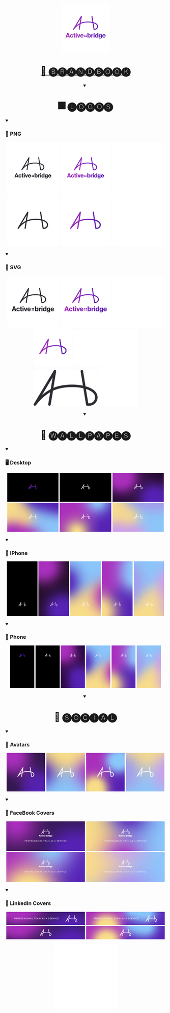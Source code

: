 <p align='center'>
  <picture>
    <img width='30%' src="https://github.com/activebridge/.github/blob/main/vector/Logo_Full_Color.svg?raw=true">
  </picture>
</p>

<h1 align='center'>
  <a href="https://github.com/activebridge/.github/blob/main/ActiveBridge Brandbook.pdf" target="_blank">
    📕 🅑🅡🅐🅝🅓🅑🅞🅞🅚
  </a>
</h1>

<details open align='center'>
  <summary>
    <h1>🎆 🅛🅞🅖🅞🅢</h1>
  </summary>
  <details open align='left'>
    <summary>
      <h3>🌉 PNG</h3>
    </summary>
    <p align='center'>
      <img width="32%" src="https://github.com/activebridge/.github/blob/main/logos/Logo_Full_Black.png?raw=true">
      <img width="32%" src="https://github.com/activebridge/.github/blob/main/logos/Logo_Full_Color.png?raw=true">
      <img width="32%" src="https://github.com/activebridge/.github/blob/main/logos/Logo_Full_White.png?raw=true">
      <img width="32%" src="https://github.com/activebridge/.github/blob/main/logos/Logo_Short_Black.png?raw=true">
      <img width="32%" src="https://github.com/activebridge/.github/blob/main/logos/Logo_Short_Color.png?raw=true">
      <img width="32%" src="https://github.com/activebridge/.github/blob/main/logos/Logo_Short_White.png?raw=true">
    </p>
  </details>
  <details open align='left'>
    <summary>
      <h3>🌁 SVG</h3>
    </summary>
    <p align='center'>
      <img width="32%" src="https://github.com/activebridge/.github/blob/main/vector/Logo_Full_Black.svg?raw=true">
      <img width="32%" src="https://github.com/activebridge/.github/blob/main/vector/Logo_Full_Color.svg?raw=true">
      <img width="32%" src="https://github.com/activebridge/.github/blob/main/vector/Logo_Full_White.svg?raw=true">
      <img width="24%" src="https://github.com/activebridge/.github/blob/main/vector/Logo_Short_Color.svg?raw=true">
      <img width="40%" src="https://github.com/activebridge/.github/blob/main/vector/Logo_Short_White_5,5-3.svg?raw=true">
      <img width="40%" src="https://github.com/activebridge/.github/blob/main/vector/Logo_Short_Black.svg?raw=true">
      <img width="24%" src="https://github.com/activebridge/.github/blob/main/vector/Logo_Short_White.svg?raw=true">
    </p>
  </details>
</details>

<details open align='center'>
  <summary>
    <h1>🌉 🅦🅐🅛🅛🅟🅐🅟🅔🅢</h1>
  </summary>
  <details open align='left'>
    <summary>
      <h3>🖥️ Desktop</h3>
    </summary>
    <p align='center'>
      <img width="32%" src="https://github.com/activebridge/.github/blob/main/wallpapers/Wallpaper_Black_4k+.png?raw=true">
      <img width="32%" src="https://github.com/activebridge/.github/blob/main/wallpapers/Wallpaper_Black_4k.png?raw=true"> 
      <img width="32%" src="https://github.com/activebridge/.github/blob/main/wallpapers/Wallpaper_Dark_4k.png?raw=true">
      <img width="32%" src="https://github.com/activebridge/.github/blob/main/wallpapers/Wallpaper_Light_4k.png?raw=true">
      <img width="32%" src="https://github.com/activebridge/.github/blob/main/wallpapers/Wallpaper_Medium_4k.png?raw=true">
      <img width="32%" src="https://github.com/activebridge/.github/blob/main/wallpapers/Wallpaper_Tender_4k.png?raw=true">
    </p>
  </details>
  <details open align='left'>
    <summary>
      <h3>📱 IPhone</h3>
    </summary>
    <p align='center'>
      <img width="19%" src="https://github.com/activebridge/.github/blob/main/wallpapers/Wallpaper_Black_IPhone.png?raw=true">
      <img width="19%" src="https://github.com/activebridge/.github/blob/main/wallpapers/Wallpaper_Dark_IPhone.png?raw=true">
      <img width="19%" src="https://github.com/activebridge/.github/blob/main/wallpapers/Wallpaper_Light_IPhone.png?raw=true">
      <img width="19%" src="https://github.com/activebridge/.github/blob/main/wallpapers/Wallpaper_Medium_IPhone.png?raw=true">
      <img width="19%" src="https://github.com/activebridge/.github/blob/main/wallpapers/Wallpaper_Tender_IPhone.png?raw=true">
    </p>
  </details>
  
  <details open align='left'>
    <summary>
      <h3>📱 Phone</h3>
    </summary>
    <p align='center'>
      <img width="15%" src="https://github.com/activebridge/.github/blob/main/wallpapers/Wallpaper_Black_Phone+.png?raw=true">
      <img width="15%" src="https://github.com/activebridge/.github/blob/main/wallpapers/Wallpaper_Black_Phone.png?raw=true">
      <img width="15%" src="https://github.com/activebridge/.github/blob/main/wallpapers/Wallpaper_Dark_Phone.png?raw=true">
      <img width="15%" src="https://github.com/activebridge/.github/blob/main/wallpapers/Wallpaper_Light_Phone.png?raw=true">
      <img width="15%" src="https://github.com/activebridge/.github/blob/main/wallpapers/Wallpaper_Medium_Phone.png?raw=true">
      <img width="15%" src="https://github.com/activebridge/.github/blob/main/wallpapers/Wallpaper_Tender_Phone.png?raw=true">
      </a>
    </p>
  </details>
</details>

<details open align='center'>
  <summary>
    <h1>🌇 🅢🅞🅒🅘🅐🅛</h1>
  </summary>
  <details open align='left'>
    <summary>
      <h3>🙂 Avatars</h3>
    </summary>
    <p align='center'>
      <img width="24%" src="https://github.com/activebridge/.github/blob/main/social/FB_Avatar_Dark.png?raw=true">
      <img width="24%" src="https://github.com/activebridge/.github/blob/main/social/FB_Avatar_Light.png?raw=true">
      <img width="24%" src="https://github.com/activebridge/.github/blob/main/social/FB_Avatar_Medium.png?raw=true">
      <img width="24%" src="https://github.com/activebridge/.github/blob/main/social/FB_Avatar_Tender.png?raw=true">
    </p>
  </details>
  <details open align='left'>
    <summary>
      <h3>🌌 FaceBook Covers</h3>
    </summary>
    <p align='center'>      
      <img width="49%" src="https://github.com/activebridge/.github/blob/main/social/FB_Cover_Dark.png?raw=true">
      <img width="49%" src="https://github.com/activebridge/.github/blob/main/social/FB_Cover_Light.png?raw=true">
      <img width="49%" src="https://github.com/activebridge/.github/blob/main/social/FB_Cover_Medium.png?raw=true">
      <img width="49%" src="https://github.com/activebridge/.github/blob/main/social/FB_Cover_Tender.png?raw=true">
    </p>
  </details>
  <details open align='left'>
    <summary>
      <h3>🌌 LinkedIn Covers</h3>
    </summary>
    <p align='center'>
      <img width="49%" src="https://github.com/activebridge/.github/blob/main/social/LinkedIn_Company_Page_Cover_Dark.png?raw=true">
      <img width="49%" src="https://github.com/activebridge/.github/blob/main/social/LinkedIn_Company_Page_Cover_Medium.png?raw=true">
      <img width="49%" src="https://github.com/activebridge/.github/blob/main/social/LinkedIn_Cover_Dark.png?raw=true">
      <img width="49%" src="https://github.com/activebridge/.github/blob/main/social/LinkedIn_Cover_Medium.png?raw=true">
    </p>
  </details>
</details>

<p align='center'>
  <picture>
    <img width='40%' src="https://github.com/activebridge/.github/blob/main/logos/Logo_Short_White.png?raw=true">
  </picture>
</p>
